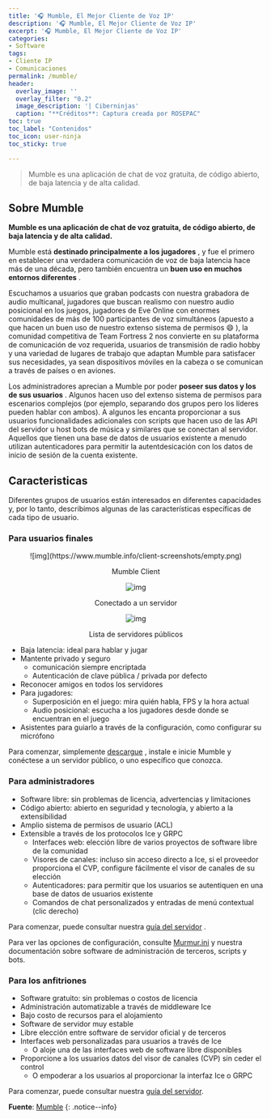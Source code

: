 ```yaml
---
title: '🎧 Mumble, El Mejor Cliente de Voz IP'
description: '🎧 Mumble, El Mejor Cliente de Voz IP'
excerpt: '🎧 Mumble, El Mejor Cliente de Voz IP'
categories:
- Software
tags:
- Cliente IP
- Comunicaciones
permalink: /mumble/
header:
  overlay_image: ''
  overlay_filter: "0.2"
  image_description: '| Ciberninjas'
  caption: "**Créditos**: Captura creada por ROSEPAC"
toc: true
toc_label: "Contenidos"
toc_icon: user-ninja
toc_sticky: true

---
```


> Mumble es una aplicación de chat de voz gratuita, de código abierto, de baja latencia y de alta calidad.

## Sobre Mumble

**Mumble es una aplicación de chat de voz gratuita, de código abierto, de baja latencia y de alta calidad.**

Mumble está **destinado principalmente a los jugadores** , y fue el primero en establecer una verdadera comunicación de voz de baja latencia hace más de una década, pero también encuentra un **buen uso en muchos entornos diferentes** .

Escuchamos a usuarios que graban podcasts con nuestra grabadora de audio multicanal, jugadores que buscan realismo con nuestro audio posicional en los juegos, jugadores de Eve Online con enormes comunidades de más de 100 participantes de voz simultáneos (apuesto a que hacen un buen uso de nuestro extenso sistema de permisos 😄 ), la comunidad competitiva de Team Fortress 2 nos convierte en su plataforma de comunicación de voz requerida, usuarios de transmisión de radio hobby y una variedad de lugares de trabajo que adaptan Mumble para satisfacer sus necesidades, ya sean dispositivos móviles en la cabeza o se comunican a través de países o en aviones.

Los administradores aprecian a Mumble por poder **poseer sus datos y los de sus usuarios** . Algunos hacen uso del extenso sistema de permisos para escenarios complejos (por ejemplo, separando dos grupos pero los líderes pueden hablar con ambos). A algunos les encanta proporcionar a sus usuarios funcionalidades adicionales con scripts que hacen uso de las API del servidor u host bots de música y similares que se conectan al servidor. Aquellos que tienen una base de datos de usuarios existente a menudo utilizan autenticadores para permitir la autentdesicación con los datos de inicio de sesión de la cuenta existente.

## Caracteristicas

Diferentes grupos de usuarios están interesados en diferentes capacidades y, por lo tanto, describimos algunas de las características específicas de cada tipo de usuario.

### Para usuarios finales

<center>
![img](https://www.mumble.info/client-screenshots/empty.png)

Mumble Client

![img](https://www.mumble.info/client-screenshots/connected.png)

Conectado a un servidor

![img](https://www.mumble.info/client-screenshots/public-server-list.png)

Lista de servidores públicos
</center>


- Baja latencia: ideal para hablar y jugar
- Mantente privado y seguro
	- comunicación siempre encriptada
	- Autenticación de clave pública / privada por defecto
- Reconocer amigos en todos los servidores
- Para jugadores:
	- Superposición en el juego: mira quién habla, FPS y la hora actual
	- Audio posicional: escucha a los jugadores desde donde se encuentran en el juego
- Asistentes para guiarlo a través de la configuración, como configurar su micrófono

Para comenzar, simplemente [descargue](https://kutt.it/mumbledescargar) , instale e inicie Mumble y conéctese a un servidor público, o uno específico que conozca.

### Para administradores

- Software libre: sin problemas de licencia, advertencias y limitaciones
- Código abierto: abierto en seguridad y tecnología, y abierto a la extensibilidad
- Amplio sistema de permisos de usuario (ACL)
- Extensible a través de los protocolos Ice y GRPC
	- Interfaces web: elección libre de varios proyectos de software libre de la comunidad
	- Visores de canales: incluso sin acceso directo a Ice, si el proveedor proporciona el CVP, configure fácilmente el visor de canales de su elección
	- Autenticadores: para permitir que los usuarios se autentiquen en una base de datos de usuarios existente
	- Comandos de chat personalizados y entradas de menú contextual (clic derecho)

Para comenzar, puede consultar nuestra [guía del servidor](https://wiki.mumble.info/wiki/Murmurguide) .

Para ver las opciones de configuración, consulte [Murmur.ini](https://wiki.mumble.info/wiki/Murmur.ini) y nuestra documentación sobre software de administración de terceros, scripts y bots.

### Para los anfitriones

- Software gratuito: sin problemas o costos de licencia
- Administración automatizable a través de middleware Ice
- Bajo costo de recursos para el alojamiento
- Software de servidor muy estable
- Libre elección entre software de servidor oficial y de terceros
- Interfaces web personalizadas para usuarios a través de Ice
	- O aloje una de las interfaces web de software libre disponibles
- Proporcione a los usuarios datos del visor de canales (CVP) sin ceder el control
	- O empoderar a los usuarios al proporcionar la interfaz Ice o GRPC

Para comenzar, puede consultar nuestra [guía del servidor](https://wiki.mumble.info/wiki/Murmurguide).

**Fuente**: [Mumble](https://kutt.it/mumble)
{: .notice--info}